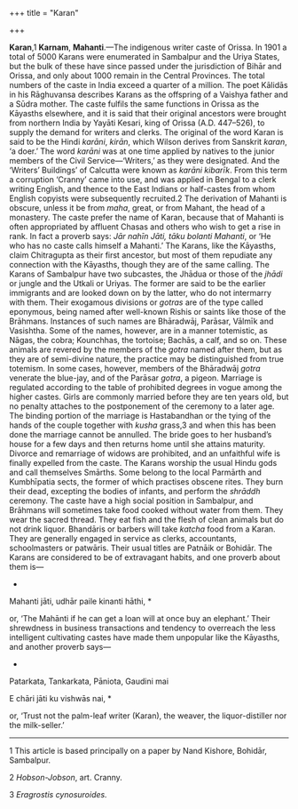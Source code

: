 +++
title = "Karan"

+++

**Karan**,1 **Karnam**, **Mahanti**.—The indigenous writer caste of Orissa. In 1901 a total of 5000 Karans were enumerated in Sambalpur and the Uriya States, but the bulk of these have since passed under the jurisdiction of Bihār and Orissa, and only about 1000 remain in the Central Provinces. The total numbers of the caste in India exceed a quarter of a million. The poet Kālidās in his Rāghuvansa describes Karans as the offspring of a Vaishya father and a Sūdra mother. The caste fulfils the same functions in Orissa as the Kāyasths elsewhere, and it is said that their original ancestors were brought from northern India by Yayāti Kesari, king of Orissa \(A.D. 447–526\), to supply the demand for writers and clerks. The original of the word Karan is said to be the Hindi *karāni*, *kirān*, which Wilson derives from Sanskrit *karan*, ‘a doer.’ The word *karāni* was at one time applied by natives to the junior members of the Civil Service—‘Writers,’ as they were designated. And the ‘Writers’ Buildings’ of Calcutta were known as *karāni kibarīk*. From this term a corruption ‘Cranny’ came into use, and was applied in Bengal to a clerk writing English, and thence to the East Indians or half-castes from whom English copyists were subsequently recruited.2 The derivation of Mahanti is obscure, unless it be from *maha*, great, or from Mahant, the head of a monastery. The caste prefer the name of Karan, because that of Mahanti is often appropriated by affluent Chasas and others who wish to get a rise in rank. In fact a proverb says: *Jār nahīn Jāti, tāku bolanti Mahanti*, or ‘He who has no caste calls himself a Mahanti.’ The Karans, like the Kāyasths, claim Chitragupta as their first ancestor, but most of them repudiate any connection with the Kāyasths, though they are of the same calling. The Karans of Sambalpur have two subcastes, the Jhādua or those of the *jhādi* or jungle and the Utkali or Uriyas. The former are said to be the earlier immigrants and are looked down on by the latter, who do not intermarry with them. Their exogamous divisions or *gotras* are of the type called eponymous, being named after well-known Rishis or saints like those of the Brāhmans. Instances of such names are Bhāradwāj, Parāsar, Vālmīk and Vasishtha. Some of the names, however, are in a manner totemistic, as Nāgas, the cobra; Kounchhas, the tortoise; Bachās, a calf, and so on. These animals are revered by the members of the *gotra* named after them, but as they are of semi-divine nature, the practice may be distinguished from true totemism. In some cases, however, members of the Bhāradwāj *gotra* venerate the blue-jay, and of the Parāsar *gotra*, a pigeon. Marriage is regulated according to the table of prohibited degrees in vogue among the higher castes. Girls are commonly married before they are ten years old, but no penalty attaches to the postponement of the ceremony to a later age. The binding portion of the marriage is Hastabandhan or the tying of the hands of the couple together with *kusha* grass,3 and when this has been done the marriage cannot be annulled. The bride goes to her husband’s house for a few days and then returns home until she attains maturity. Divorce and remarriage of widows are prohibited, and an unfaithful wife is finally expelled from the caste. The Karans worship the usual Hindu gods and call themselves Smārths. Some belong to the local Parmārth and Kumbhīpatia sects, the former of which practises obscene rites. They burn their dead, excepting the bodies of infants, and perform the *shrāddh* ceremony. The caste have a high social position in Sambalpur, and Brāhmans will sometimes take food cooked without water from them. They wear the sacred thread. They eat fish and the flesh of clean animals but do not drink liquor. Bhandāris or barbers will take *katcha* food from a Karan. They are generally engaged in service as clerks, accountants, schoolmasters or patwāris. Their usual titles are Patnāik or Bohidār. The Karans are considered to be of extravagant habits, and one proverb about them is—

*
Mahanti jāti, udhār paile kinanti hāthi,
*

or, ‘The Mahānti if he can get a loan will at once buy an elephant.’ Their shrewdness in business transactions and tendency to overreach the less intelligent cultivating castes have made them unpopular like the Kāyasths, and another proverb says—

*
Patarkata, Tankarkata, Pāniota, Gaudini mai

E chāri jāti ku vishwās nai,
*

or, ‘Trust not the palm-leaf writer \(Karan\), the weaver, the liquor-distiller nor the milk-seller.’ 

___________________

1 This article is based principally on a paper by Nand Kishore, Bohidār, Sambalpur.

2 *Hobson-Jobson*, art. Cranny.

3 *Eragrostis cynosuroides.*

